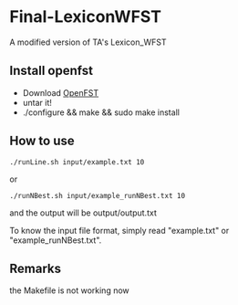 # Final-LexiconWFST
A modified version of TA's Lexicon_WFST

## Install openfst
 - Download [OpenFST](http://www.openfst.org/twiki/bin/view/FST/WebHome)
 - untar it!
 - ./configure && make && sudo make install
 
## How to use
 ```./runLine.sh input/example.txt 10```

 or
 
 ```./runNBest.sh input/example_runNBest.txt 10```
 
 and the output will be output/output.txt

 To know the input file format, simply read "example.txt" or "example_runNBest.txt".

## Remarks
 the Makefile is not working now
